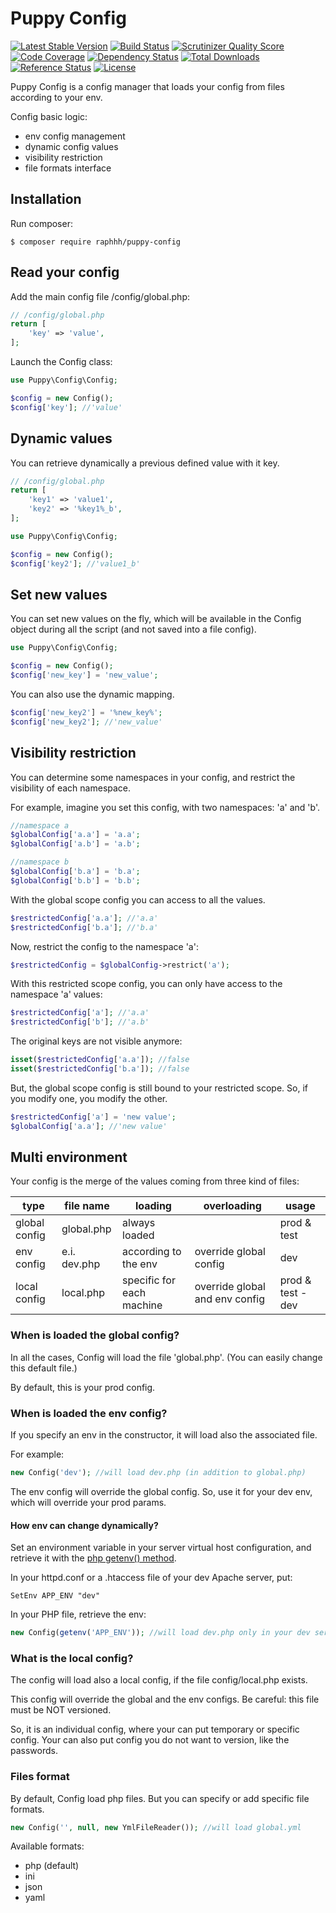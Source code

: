 # Puppy Config

[![Latest Stable Version](https://poser.pugx.org/raphhh/puppy-config/v/stable.svg)](https://packagist.org/packages/raphhh/puppy-config)
[![Build Status](https://travis-ci.org/Raphhh/puppy-config.png)](https://travis-ci.org/Raphhh/puppy-config)
[![Scrutinizer Quality Score](https://scrutinizer-ci.com/g/Raphhh/puppy-config/badges/quality-score.png?b=master)](https://scrutinizer-ci.com/g/Raphhh/puppy-config/)
[![Code Coverage](https://scrutinizer-ci.com/g/Raphhh/puppy-config/badges/coverage.png?b=master)](https://scrutinizer-ci.com/g/Raphhh/puppy-config/)
[![Dependency Status](https://www.versioneye.com/user/projects/54062eb9c4c187ff6100006f/badge.svg?style=flat)](https://www.versioneye.com/user/projects/54062eb9c4c187ff6100006f)
[![Total Downloads](https://poser.pugx.org/raphhh/puppy-config/downloads.svg)](https://packagist.org/packages/raphhh/puppy-config)
[![Reference Status](https://www.versioneye.com/php/raphhh:puppy-config/reference_badge.svg?style=flat)](https://www.versioneye.com/php/raphhh:puppy-config/references)
[![License](https://poser.pugx.org/raphhh/puppy-config/license.svg)](https://packagist.org/packages/raphhh/puppy-config)

Puppy Config is a config manager that loads your config from files according to your env.

Config basic logic:

- env config management
- dynamic config values
- visibility restriction
- file formats interface

## Installation

Run composer:
```
$ composer require raphhh/puppy-config
```

## Read your config

Add the main config file <project-root>/config/global.php:

```php
// /config/global.php
return [
    'key' => 'value',
];
```

Launch the Config class:

```php
use Puppy\Config\Config;

$config = new Config();
$config['key']; //'value'
```

## Dynamic values

You can retrieve dynamically a previous defined value with it key.

```php
// /config/global.php
return [
    'key1' => 'value1',
    'key2' => '%key1%_b',
];
```
```php
use Puppy\Config\Config;

$config = new Config();
$config['key2']; //'value1_b'
```

## Set new values 

You can set new values on the fly, which will be available in the Config object during all the script (and not saved into a file config).

```php
use Puppy\Config\Config;

$config = new Config();
$config['new_key'] = 'new_value';
```

You can also use the dynamic mapping.
 
```php
$config['new_key2'] = '%new_key%';
$config['new_key2']; //'new_value'
```


## Visibility restriction

You can determine some namespaces in your config, and restrict the visibility of each namespace.

For example, imagine you set this config, with two namespaces: 'a' and 'b'.

```php
//namespace a
$globalConfig['a.a'] = 'a.a';
$globalConfig['a.b'] = 'a.b';

//namespace b
$globalConfig['b.a'] = 'b.a';
$globalConfig['b.b'] = 'b.b';
```

With the global scope config you can access to all the values.

```php
$restrictedConfig['a.a']; //'a.a'
$restrictedConfig['b.a']; //'b.a'
```

Now, restrict the config to the namespace 'a':

```php
$restrictedConfig = $globalConfig->restrict('a');
```

With this restricted scope config, you can only have access to the namespace 'a' values:

```php
$restrictedConfig['a']; //'a.a'
$restrictedConfig['b']; //'a.b'
```

The original keys are not visible anymore:

```php
isset($restrictedConfig['a.a']); //false
isset($restrictedConfig['b.a']); //false
```

But, the global scope config is still bound to your restricted scope. So, if you modify one, you modify the other.

```php
$restrictedConfig['a'] = 'new value';
$globalConfig['a.a']; //'new value'
```


## Multi environment

Your config is the merge of the values coming from three kind of files:

| type          | file name    | loading                   | overloading                    | usage             |
|---------------|--------------|---------------------------|--------------------------------|-------------------|
| global config | global.php   | always loaded             |                                | prod & test       |
| env config    | e.i. dev.php | according to the env      | override global config         | dev               |
| local config  | local.php    | specific for each machine | override global and env config | prod & test - dev |


### When is loaded the global config?

In all the cases, Config will load the file 'global.php'. (You can easily change this default file.)

By default, this is your prod config.

### When is loaded the env config?

If you specify an env in the constructor, it will load also the associated file.

For example:

```php
new Config('dev'); //will load dev.php (in addition to global.php)
```

The env config will override the global config. So, use it for your dev env, which will override your prod params.

#### How env can change dynamically?

Set an environment variable in your server virtual host configuration, and retrieve it with the [php getenv() method](http://php.net/manual/en/function.getenv.php).

In your httpd.conf or a .htaccess file of your dev Apache server, put:
```
SetEnv APP_ENV "dev"
```

In your PHP file, retrieve the env:
```php
new Config(getenv('APP_ENV')); //will load dev.php only in your dev server
```

### What is the local config?

The config will load also a local config, if the file config/local.php exists. 

This config will override the global and the env configs. Be careful: this file must be NOT versioned. 

So, it is an individual config, where your can put temporary or specific config. Your can also put config you do not want to version, like the passwords.


### Files format

By default, Config load php files. But you can specify or add specific file formats.

```php
new Config('', null, new YmlFileReader()); //will load global.yml
```

Available formats:
 - php (default)
 - ini
 - json
 - yaml
